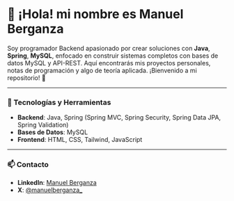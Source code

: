 # 👋 ¡Hola! mi nombre es Manuel Berganza

Soy programador Backend apasionado por crear soluciones con **Java**, **Spring**, **MySQL**, enfocado en construir sistemas completos con bases de datos MySQL y API-REST. Aquí encontrarás mis proyectos personales, notas de programación y algo de teoría aplicada. ¡Bienvenido a mi repositorio! 🚀

---

### 🚀 Tecnologías y Herramientas
- **Backend**: Java, Spring (Spring MVC, Spring Security, Spring Data JPA, Spring Validation)
- **Bases de Datos**: MySQL
- **Frontend**: HTML, CSS, Tailwind, JavaScript

---

### 📫 Contacto
- **LinkedIn**: [Manuel Berganza](https://www.linkedin.com/in/manuel-berganza/)
- **X**: [@manuelberganza_](https://x.com/manuelberganza_)
